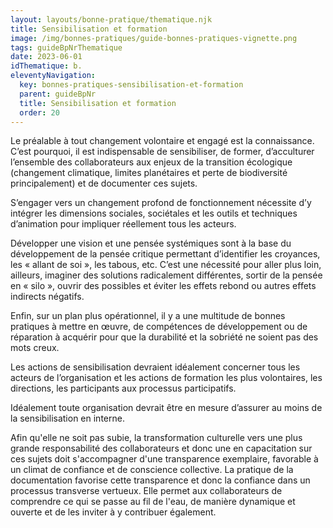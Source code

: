 ```yaml
---
layout: layouts/bonne-pratique/thematique.njk
title: Sensibilisation et formation
image: /img/bonnes-pratiques/guide-bonnes-pratiques-vignette.png
tags: guideBpNrThematique
date: 2023-06-01
idThematique: b.
eleventyNavigation:
  key: bonnes-pratiques-sensibilisation-et-formation
  parent: guideBpNr
  title: Sensibilisation et formation
  order: 20
---
```


Le préalable à tout changement volontaire et engagé est la connaissance. C’est pourquoi, il est indispensable de sensibiliser, de former, d’acculturer l’ensemble des collaborateurs aux enjeux de la transition écologique (changement climatique, limites planétaires et perte de biodiversité principalement) et de documenter ces sujets.

S’engager vers un changement profond de fonctionnement nécessite d’y intégrer les dimensions sociales, sociétales et les outils et techniques d’animation pour impliquer réellement tous les acteurs.

Développer une vision et une pensée systémiques sont à la base du développement de la pensée critique permettant d’identifier les croyances, les « allant de soi », les tabous, etc. C’est une nécessité pour aller plus loin, ailleurs, imaginer des solutions radicalement différentes, sortir de la pensée en « silo », ouvrir des possibles et éviter les effets rebond ou autres effets indirects négatifs.

Enfin, sur un plan plus opérationnel, il y a une multitude de bonnes pratiques à mettre en œuvre, de compétences de développement ou de réparation à acquérir pour que la durabilité et la sobriété ne soient pas des mots creux. 

Les actions de sensibilisation devraient idéalement concerner tous les acteurs de l’organisation et les actions de formation les plus volontaires, les directions, les participants aux processus participatifs.

Idéalement toute organisation devrait être en mesure d’assurer au moins de la sensibilisation en interne.

Afin qu'elle ne soit pas subie, la transformation culturelle vers une plus grande responsabilité des collaborateurs et donc une  en capacitation sur ces sujets doit s'accompagner d'une transparence exemplaire, favorable à un climat de confiance et de conscience collective. La pratique de la documentation favorise cette transparence et donc la confiance dans un processus transverse vertueux. Elle permet aux collaborateurs de comprendre ce qui se passe au fil de l'eau, de manière dynamique et ouverte et de les inviter à y contribuer également.
